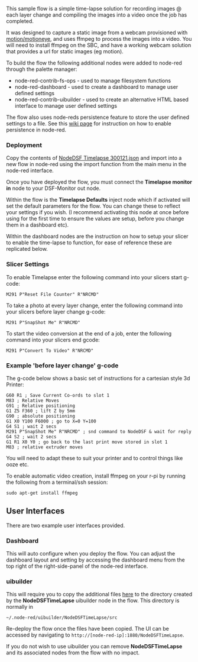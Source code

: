 This sample flow is a simple time-lapse solution for recording images @ each layer change and compiling the images into a video once the job has completed.

It was designed to capture a static image from a webcam provisioned with [motion/motioneye](https://github.com/ccrisan/motioneye/wiki), and uses ffmpeg to process the images into a video. You will need to install ffmpeg on the SBC, and have a working webcam solution that provides a url for static images (eg motion).

To build the flow the following additional nodes were added to node-red through the palette manager:

 - node-red-contrib-fs-ops - used to manage filesystem functions  
 - node-red-dashboard - used to create a dashboard to manage user defined settings  
 - node-red-contrib-uibuilder -  used to create an alternative HTML based interface to manage user defined settings  
 
The flow also uses node-reds persistence feature to store the user defined settings to a file. See this [wiki page](https://github.com/MintyTrebor/NodeDSF/wiki/Installing-Node-Red) for instruction on how to enable persistence in node-red.  


### Deployment 

Copy the contents of [NodeDSF Timelapse 300121.json](https://github.com/MintyTrebor/NodeDSF/blob/main/Node-Red/Flows/Examples/timelapse/NodeDSF%20Timelapse%20300121.json) and import into a new flow in node-red using the import function from the main menu in the node-red interface.





Once you have deployed the flow, you must connect the **Timelapse monitor in** node to your DSF-Monitor out node.

Within the flow is the **Timelapse Defaults** inject node which if activated will set the default parameters for the flow. You can change these to reflect your settings if you wish. (I recommend activating this node at once before using for the first time to ensure the values are setup, before you change them in a dashboard etc).

Within the dashboard nodes are the instruction on how to setup your slicer to enable the time-lapse to function, for ease of reference these are replicated below.


### Slicer Settings
To enable Timelapse enter the following command into your slicers start g-code:

    M291 P"Reset File Counter" R"NRCMD"

To take a photo at every layer change, enter the following command into your slicers before layer change g-code:

    M291 P"SnapShot Me" R"NRCMD"

To start the video conversion at the end of a job, enter the following command into your slicers end gcode:

    M291 P"Convert To Video" R"NRCMD"

### Example 'before layer change' g-code

The g-code below shows a basic set of instructions for a cartesian style 3d Printer:

  

    G60 R1 ; Save Current Co-ords to slot 1  
    M83 ; Relative Moves  
    G91 ; Relative positioning  
    G1 Z5 F360 ; lift Z by 5mm  
    G90 ; absolute positioning  
    G1 X0 Y100 F6000 ; go to X=0 Y=100  
    G4 S1 ; wait 2 secs  
    M291 P"SnapShot Me" R"NRCMD" ; snd command to NodeDSF & wait for reply  
    G4 S2 ; wait 2 secs  
    G1 R1 X0 Y0 ; go back to the last print move stored in slot 1  
    M83 ; relative extruder moves  

You will need to adapt these to suit your printer and to control things like ooze etc.

To enable automatic video creation, install ffmpeg on your r-pi by running the following from a terminal/ssh session:

    sudo apt-get install ffmpeg

## User Interfaces
There are two example user interfaces provided.

### Dashboard
This will auto configure when you deploy the flow. You can adjust the dashboard layout and setting by accessing the dashboard menu from the top right of the right-side-panel of the node-red interface.

### uibuilder
This will require you to copy the additional files [here](https://github.com/MintyTrebor/NodeDSF/tree/main/Node-Red/Flows/Examples/timelapse/uibuilder%20code/NodeDSFTimeLapse/src) to the directory created by the **NodeDSFTimeLapse** uibuilder node in the flow. This directory is normally in

    ~/.node-red/uibuilder/NodeDSFTimeLapse/src

Re-deploy the flow once the files have been copied. The UI can be accessed by navigating to `http://[node-red-ip]:1880/NodeDSFTimeLapse`.

If you do not wish to use uibuilder you can remove **NodeDSFTimeLapse** and its associated nodes from the flow with no impact.
